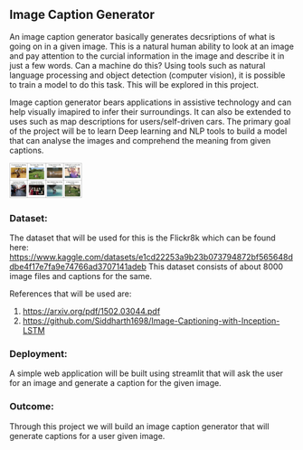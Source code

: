 ## Image Caption Generator

An image caption generator basically generates decsriptions of what is going on in a given image. This is a natural human ability to look at an image and pay attention to the curcial information in the image and describe it in just a few words. Can a machine do this? Using tools such as natural language processing and object detection (computer vision), it is possible to train a model to do this task. This will be explored in this project. 

Image caption generator bears applications in assistive technology and can help visually imapired to infer their surroundings. 
It can also be extended to uses such as map descriptions for users/self-driven cars. 
The primary goal of the project will be to learn Deep learning and NLP tools to build a model that can analyse the images and comprehend the meaning from given captions.

<img src="draftproposalimage.jpg" width="128"/>

### Dataset:

The dataset that will be used for this is the Flickr8k which can be found here:
https://www.kaggle.com/datasets/e1cd22253a9b23b073794872bf565648ddbe4f17e7fa9e74766ad3707141adeb
This dataset consists of about 8000 image files and captions for the same. 

References that will be used are:
1. https://arxiv.org/pdf/1502.03044.pdf
2. https://github.com/Siddharth1698/Image-Captioning-with-Inception-LSTM

### Deployment:

A simple web application will be built using streamlit that will ask the user for an image and generate a caption for the given image. 

### Outcome:

Through this project we will build an image caption generator that will generate captions for a user given image. 




